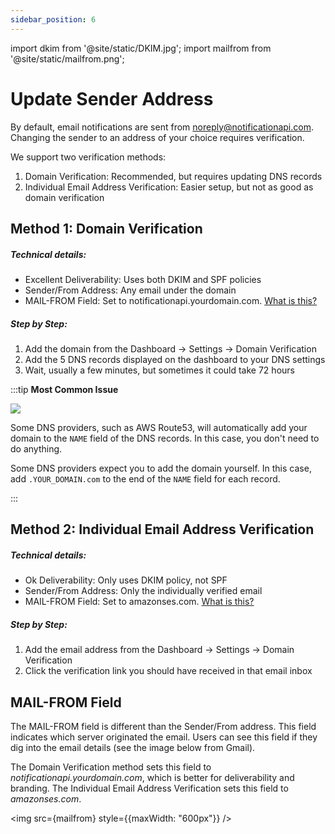 ```yaml
---
sidebar_position: 6
---
```


import dkim from '@site/static/DKIM.jpg';
import mailfrom from '@site/static/mailfrom.png';

# Update Sender Address

By default, email notifications are sent from noreply@notificationapi.com. Changing the sender to an address of your choice requires verification.

We support two verification methods:

1. Domain Verification: Recommended, but requires updating DNS records
2. Individual Email Address Verification: Easier setup, but not as good as domain verification

## Method 1: Domain Verification

##### Technical details:

- Excellent Deliverability: Uses both DKIM and SPF policies
- Sender/From Address: Any email under the domain
- MAIL-FROM Field: Set to notificationapi.yourdomain.com. [What is this?](#mail-from-field)

##### Step by Step:

1. Add the domain from the Dashboard -> Settings -> Domain Verification
2. Add the 5 DNS records displayed on the dashboard to your DNS settings
3. Wait, usually a few minutes, but sometimes it could take 72 hours

:::tip **Most Common Issue**

<img src={dkim} />

Some DNS providers, such as AWS Route53, will automatically add your domain to the `NAME` field of the DNS records. In this case, you don't need to do anything.

Some DNS providers expect you to add the domain yourself. In this case, add `.YOUR_DOMAIN.com` to the end of the `NAME` field for each record.

:::

## Method 2: Individual Email Address Verification

##### Technical details:

- Ok Deliverability: Only uses DKIM policy, not SPF
- Sender/From Address: Only the individually verified email
- MAIL-FROM Field: Set to amazonses.com. [What is this?](#mail-from-field)

##### Step by Step:

1. Add the email address from the Dashboard -> Settings -> Domain Verification
2. Click the verification link you should have received in that email inbox

## MAIL-FROM Field

The MAIL-FROM field is different than the Sender/From address. This field indicates which server originated the email. Users can see this field if they dig into the email details (see the image below from Gmail).

The Domain Verification method sets this field to _notificationapi.yourdomain.com_, which is better for deliverability and branding. The Individual Email Address Verification sets this field to _amazonses.com_.

<img src={mailfrom} style={{maxWidth: "600px"}} />
